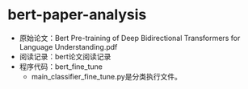 # bert-paper-analysis
+ 原始论文：Bert Pre-training of Deep Bidirectional Transformers for Language Understanding.pdf
+ 阅读记录：bert论文阅读记录
+ 程序代码：bert_fine_tune
    * main_classifier_fine_tune.py是分类执行文件。